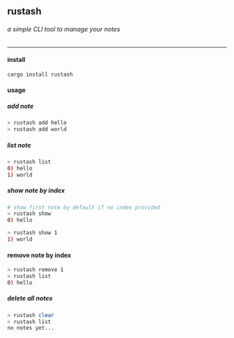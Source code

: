 ## rustash

###### a simple CLI tool to manage your notes

---

#### install

```sh
cargo install rustash
```

#### usage

##### add note

```sh
> rustash add hello
> rustash add world
```

##### list note

```sh
> rustash list
0) hello
1) world
```

##### show note by index

```sh
# show first note by default if no index provided
> rustash show
0) hello

> rustash show 1
1) world
```

#### remove note by index

```sh
> rustash remove 1
> rustash list
0) hello
```

##### delete all notes

```sh
> rustash clear
> rustash list
no notes yet...
```
